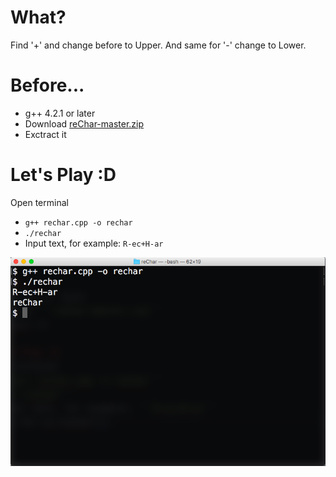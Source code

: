 # What?
Find '+' and change before to Upper. And same for '-' change to Lower.

# Before...
* g++ 4.2.1 or later
* Download [reChar-master.zip](https://github.com/HilmiZul/reChar/archive/master.zip)
* Exctract it

# Let's Play :D
Open terminal
* ```g++ rechar.cpp -o rechar```
* ```./rechar```
* Input text, for example: ```R-ec+H-ar```

![image for sc-rechar](https://github.com/HilmiZul/reChar/blob/master/sc.png)
